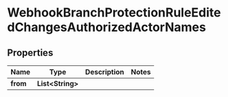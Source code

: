 

# WebhookBranchProtectionRuleEditedChangesAuthorizedActorNames


## Properties

| Name | Type | Description | Notes |
|------------ | ------------- | ------------- | -------------|
|**from** | **List&lt;String&gt;** |  |  |



